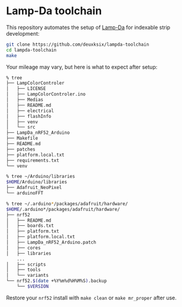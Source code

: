 
# Lamp-Da toolchain

This repository automates the setup of
[Lamp-Da](https://github.com/BaptisteHudyma/Lamp-Da)
for indexable strip development:

```sh
git clone https://github.com/deuxksix/lampda-toolchain
cd lampda-toolchain
make
```

Your mileage may vary, but here is what to expect after setup:

```sh
% tree
├── LampColorControler
│   ├── LICENSE
│   ├── LampColorControler.ino
│   ├── Medias
│   ├── README.md
│   ├── electrical
│   ├── flashInfo
│   ├── venv
│   └── src
├── LampDa_nRF52_Arduino
├── Makefile
├── README.md
├── patches
├── platform.local.txt
├── requirements.txt
└── venv

% tree ~/Arduino/libraries
$HOME/Arduino/libraries
├── Adafruit_NeoPixel
└── arduinoFFT

% tree ~/.arduino*/packages/adafruit/hardware/
$HOME/.arduino*/packages/adafruit/hardware/
├── nrf52
│   ├── README.md
│   ├── boards.txt
│   ├── platform.txt
│   ├── platform.local.txt
│   ├── LampDa_nRF52_Arduino.patch
│   ├── cores
│   ├── libraries
    ...
│   ├── scripts
│   ├── tools
│   └── variants
└── nrf52.$(date +%Y%m%d%H%M%S).backup
    └── $VERSION
```

Restore your `nrf52` install with `make clean` or `make mr_proper` after use.
